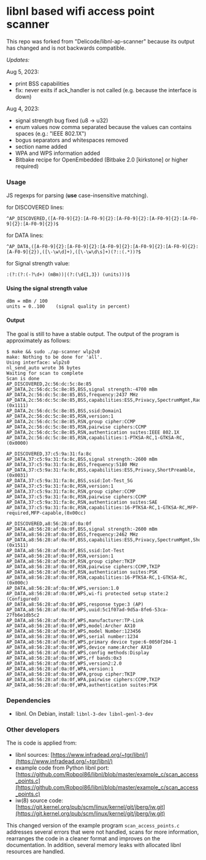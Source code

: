 # libnl based wifi access point scanner

This repo was forked from "Delicode/libnl-ap-scanner" because its output has changed and is not backwards compatible.

*Updates:*

Aug 5, 2023:
- print BSS capabilities
- fix: never exits if ack_handler is not called (e.g. because the interface is down)

Aug 4, 2023:
- signal strength bug fixed (u8 -> u32)
- enum values now comma separated because the values can contains spaces (e.g.: "IEEE 802.1X")
- bogus separators and whitespaces removed
- section name added
- WPA and WPS information added
- Bitbake recipe for OpenEmbedded (Bitbake 2.0 [kirkstone] or higher required)

### Usage
JS regexps for parsing (**use** case-insensitive matching).

for DISCOVERED lines:
```
^AP_DISCOVERED,([A-F0-9]{2}:[A-F0-9]{2}:[A-F0-9]{2}:[A-F0-9]{2}:[A-F0-9]{2}:[A-F0-9]{2})$
```
for DATA lines:
```
^AP_DATA,([A-F0-9]{2}:[A-F0-9]{2}:[A-F0-9]{2}:[A-F0-9]{2}:[A-F0-9]{2}:[A-F0-9]{2}),([\-\w\d]+),([\-\w\d\s]+)(?::(.*))?$
```
for Signal strength value:
```
:(?:(?:(-?\d+) (mBm))|(?:(\d{1,3}) (units)))$
```

#### Using the signal strength value
```
dBm = mBm / 100
units = 0..100    (signal quality in percent)
```

#### Output

The goal is still to have a stable output. The output of the program is approximately as follows:
```
$ make && sudo ./ap-scanner wlp2s0
make: Nothing to be done for 'all'.
Using interface: wlp2s0
nl_send_auto wrote 36 bytes
Waiting for scan to complete
Scan is done
AP_DISCOVERED,2c:56:dc:5c:8e:85
AP_DATA,2c:56:dc:5c:8e:85,BSS,signal strength:-4700 mBm
AP_DATA,2c:56:dc:5c:8e:85,BSS,frequency:2437 MHz
AP_DATA,2c:56:dc:5c:8e:85,BSS,capabilities:ESS,Privacy,SpectrumMgmt,RadioMeasure,(0x1111)
AP_DATA,2c:56:dc:5c:8e:85,BSS,ssid:Domain1
AP_DATA,2c:56:dc:5c:8e:85,RSN,version:1
AP_DATA,2c:56:dc:5c:8e:85,RSN,group cipher:CCMP
AP_DATA,2c:56:dc:5c:8e:85,RSN,pairwise ciphers:CCMP
AP_DATA,2c:56:dc:5c:8e:85,RSN,authentication suites:IEEE 802.1X
AP_DATA,2c:56:dc:5c:8e:85,RSN,capabilities:1-PTKSA-RC,1-GTKSA-RC,(0x0000)

AP_DISCOVERED,37:c5:9a:31:fa:8c
AP_DATA,37:c5:9a:31:fa:8c,BSS,signal strength:-2600 mBm
AP_DATA,37:c5:9a:31:fa:8c,BSS,frequency:5180 MHz
AP_DATA,37:c5:9a:31:fa:8c,BSS,capabilities:ESS,Privacy,ShortPreamble,(0x0031)
AP_DATA,37:c5:9a:31:fa:8c,BSS,ssid:Iot-Test_5G
AP_DATA,37:c5:9a:31:fa:8c,RSN,version:1
AP_DATA,37:c5:9a:31:fa:8c,RSN,group cipher:CCMP
AP_DATA,37:c5:9a:31:fa:8c,RSN,pairwise ciphers:CCMP
AP_DATA,37:c5:9a:31:fa:8c,RSN,authentication suites:SAE
AP_DATA,37:c5:9a:31:fa:8c,RSN,capabilities:16-PTKSA-RC,1-GTKSA-RC,MFP-required,MFP-capable,(0x00cc)

AP_DISCOVERED,a8:56:28:af:0a:0f
AP_DATA,a8:56:28:af:0a:0f,BSS,signal strength:-2600 mBm
AP_DATA,a8:56:28:af:0a:0f,BSS,frequency:2462 MHz
AP_DATA,a8:56:28:af:0a:0f,BSS,capabilities:ESS,Privacy,SpectrumMgmt,ShortSlotTime,RadioMeasure,(0x1511)
AP_DATA,a8:56:28:af:0a:0f,BSS,ssid:Iot-Test
AP_DATA,a8:56:28:af:0a:0f,RSN,version:1
AP_DATA,a8:56:28:af:0a:0f,RSN,group cipher:TKIP
AP_DATA,a8:56:28:af:0a:0f,RSN,pairwise ciphers:CCMP,TKIP
AP_DATA,a8:56:28:af:0a:0f,RSN,authentication suites:PSK
AP_DATA,a8:56:28:af:0a:0f,RSN,capabilities:16-PTKSA-RC,1-GTKSA-RC,(0x000c)
AP_DATA,a8:56:28:af:0a:0f,WPS,version:1.0
AP_DATA,a8:56:28:af:0a:0f,WPS,wi-fi protected setup state:2 (Configured)
AP_DATA,a8:56:28:af:0a:0f,WPS,response type:3 (AP)
AP_DATA,a8:56:28:af:0a:0f,WPS,uuid:5c1f07ad-9d5a-8fe6-53ca-27fb6e1db5c2
AP_DATA,a8:56:28:af:0a:0f,WPS,manufacturer:TP-Link
AP_DATA,a8:56:28:af:0a:0f,WPS,model:Archer AX10
AP_DATA,a8:56:28:af:0a:0f,WPS,model Number:123456
AP_DATA,a8:56:28:af:0a:0f,WPS,serial number:1234
AP_DATA,a8:56:28:af:0a:0f,WPS,primary device type:6-0050f204-1
AP_DATA,a8:56:28:af:0a:0f,WPS,device name:Archer AX10
AP_DATA,a8:56:28:af:0a:0f,WPS,config methods:Display
AP_DATA,a8:56:28:af:0a:0f,WPS,rf bands:0x3
AP_DATA,a8:56:28:af:0a:0f,WPS,version2:2.0
AP_DATA,a8:56:28:af:0a:0f,WPA,version:1
AP_DATA,a8:56:28:af:0a:0f,WPA,group cipher:TKIP
AP_DATA,a8:56:28:af:0a:0f,WPA,pairwise ciphers:CCMP,TKIP
AP_DATA,a8:56:28:af:0a:0f,WPA,authentication suites:PSK
```

### Dependencies

* libnl. On Debian, install: `libnl-3-dev libnl-genl-3-dev`

### Other developers
The is code is applied from:

* libnl sources: [https://www.infradead.org/~tgr/libnl/](https://www.infradead.org/~tgr/libnl/)
* example code from Python libnl port: [https://github.com/Robpol86/libnl/blob/master/example_c/scan_access_points.c](https://github.com/Robpol86/libnl/blob/master/example_c/scan_access_points.c)
* iw(8) source code: [https://git.kernel.org/pub/scm/linux/kernel/git/jberg/iw.git](https://git.kernel.org/pub/scm/linux/kernel/git/jberg/iw.git)

This changed version of the example program `scan_access_points.c` addresses several errors that were not handled, scans for more information, rearranges the code in a cleaner format and improves on the documentation. In addition, several memory leaks with allocated libnl resources are handled.
